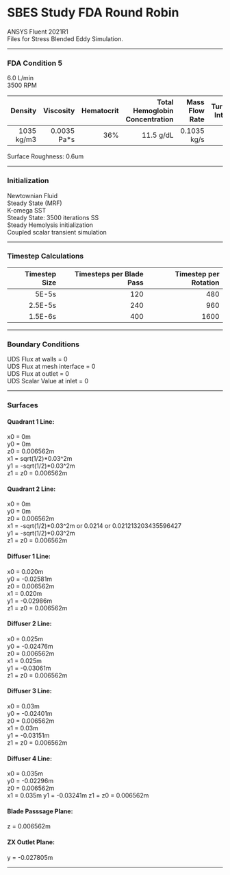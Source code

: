 # SBES Study FDA Round Robin
 
ANSYS Fluent 2021R1<br>
Files for Stress Blended Eddy Simulation. <br>

***
### FDA Condition 5 <br>
6.0 L/min <br>
3500 RPM<br>

| Density | Viscosity| Hematocrit | Total Hemoglobin Concentration | Mass Flow Rate | Turbulent Intensity |
| --------------:|---------------:|---------------:|---------------:|---------------:| ---------------:|
| 1035 kg/m3 | 0.0035 Pa*s | 36% | 11.5 g/dL| 0.1035 kg/s | 7% |

Surface Roughness: 0.6um
***
### Initialization 
Newtownian Fluid<br>
Steady State (MRF) <br>
K-omega SST <br>
Steady State: 3500 iterations SS <br>
Steady Hemolysis initialization <br>
Coupled scalar transient simulation <br>

***
### Timestep Calculations
| Timestep Size | Timesteps per Blade Pass | Timestep per Rotation |
| --------------:|---------------:|---------------:|
| 5E-5s | 120 | 480 |
| 2.5E-5s | 240 | 960 |
| 1.5E-6s | 400 | 1600 |
***
### Boundary Conditions
UDS Flux at walls = 0 <br>
UDS Flux at mesh interface = 0 <br> 
UDS Flux at outlet = 0 <br>
UDS Scalar Value at inlet = 0 <br>
***
### Surfaces
#### Quadrant 1 Line:
x0 = 0m <br>
y0 = 0m <br>
z0 = 0.006562m <br>
x1 = sqrt(1/2)*0.03^2m <br>
y1 = -sqrt(1/2)*0.03^2m <br>
z1 = z0 = 0.006562m <br>
#### Quadrant 2 Line:
x0 = 0m <br>
y0 = 0m <br>
z0 = 0.006562m <br>
x1 = -sqrt(1/2)*0.03^2m or 0.0214 or 0.021213203435596427<br>
y1 = -sqrt(1/2)*0.03^2m <br>
z1 = z0 = 0.006562m <br>

#### Diffuser 1 Line:
x0 = 0.020m <br>
y0 = -0.02581m <br>
z0 = 0.006562m <br>
x1 = 0.020m<br>
y1 = -0.02986m<br>
z1 = z0 = 0.006562m <br>

#### Diffuser 2 Line:
x0 = 0.025m <br>
y0 = -0.02476m <br>
z0 = 0.006562m <br>
x1 = 0.025m<br>
y1 = -0.03061m<br>
z1 = z0 = 0.006562m <br>

#### Diffuser 3 Line:
x0 = 0.03m <br>
y0 = -0.02401m <br>
z0 = 0.006562m <br>
x1 = 0.03m<br>
y1 = -0.03151m<br>
z1 = z0 = 0.006562m <br>

#### Diffuser 4 Line:
x0 = 0.035m <br>
y0 = -0.02296m <br>
z0 = 0.006562m <br>
x1 = 0.035m
y1 = -0.03241m
z1 = z0 = 0.006562m <br>


#### Blade Passsage Plane:
z = 0.006562m
#### ZX Outlet Plane:
y = -0.027805m
***
